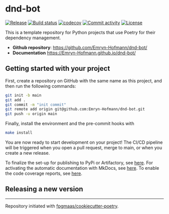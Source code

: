 # dnd-bot

[![Release](https://img.shields.io/github/v/release/Emryn-Hofmann/dnd-bot)](https://img.shields.io/github/v/release/Emryn-Hofmann/dnd-bot)
[![Build status](https://img.shields.io/github/actions/workflow/status/Emryn-Hofmann/dnd-bot/main.yml?branch=main)](https://github.com/Emryn-Hofmann/dnd-bot/actions/workflows/main.yml?query=branch%3Amain)
[![codecov](https://codecov.io/gh/Emryn-Hofmann/dnd-bot/branch/main/graph/badge.svg)](https://codecov.io/gh/Emryn-Hofmann/dnd-bot)
[![Commit activity](https://img.shields.io/github/commit-activity/m/Emryn-Hofmann/dnd-bot)](https://img.shields.io/github/commit-activity/m/Emryn-Hofmann/dnd-bot)
[![License](https://img.shields.io/github/license/Emryn-Hofmann/dnd-bot)](https://img.shields.io/github/license/Emryn-Hofmann/dnd-bot)

This is a template repository for Python projects that use Poetry for their dependency management.

- **Github repository**: <https://github.com/Emryn-Hofmann/dnd-bot/>
- **Documentation** <https://Emryn-Hofmann.github.io/dnd-bot/>

## Getting started with your project

First, create a repository on GitHub with the same name as this project, and then run the following commands:

```bash
git init -b main
git add .
git commit -m "init commit"
git remote add origin git@github.com:Emryn-Hofmann/dnd-bot.git
git push -u origin main
```

Finally, install the environment and the pre-commit hooks with

```bash
make install
```

You are now ready to start development on your project!
The CI/CD pipeline will be triggered when you open a pull request, merge to main, or when you create a new release.

To finalize the set-up for publishing to PyPi or Artifactory, see [here](https://fpgmaas.github.io/cookiecutter-poetry/features/publishing/#set-up-for-pypi).
For activating the automatic documentation with MkDocs, see [here](https://fpgmaas.github.io/cookiecutter-poetry/features/mkdocs/#enabling-the-documentation-on-github).
To enable the code coverage reports, see [here](https://fpgmaas.github.io/cookiecutter-poetry/features/codecov/).

## Releasing a new version



---

Repository initiated with [fpgmaas/cookiecutter-poetry](https://github.com/fpgmaas/cookiecutter-poetry).
